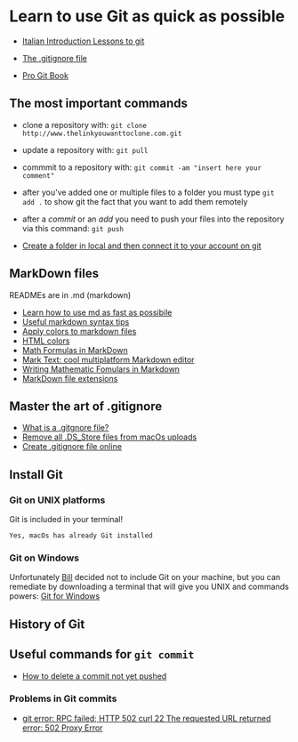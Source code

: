 # Learn to use Git as quick as possible

- [Italian Introduction Lessons to git](http://www.allafinedelpalo.it/git-1-introduzione-add-commit-push-pull/)

- [The .gitignore file](https://zellwk.com/blog/gitignore/)

- [Pro Git Book](https://git-scm.com/book/en/v2)

## The most important commands

- clone a repository with: `git clone http://www.thelinkyouwanttoclone.com.git`
- update a repository with: `git pull`
- commmit to a repository with: `git commit -am "insert here your comment"`
- after you've added one or multiple files to a folder you must type `git add .` to show git the fact that you want to add them remotely 
- after a _commit_ or an _add_ you need to push your files into the repository via this command: `git push`

- [Create a folder in local and then connect it to your account on git](https://kbroman.org/github_tutorial/pages/init.html)

## MarkDown files
READMEs are in .md (markdown)
- [Learn how to use md as fast as possibile](https://github.com/adam-p/markdown-here/wiki/Markdown-Cheatsheet)
- [Useful markdown syntax tips](https://www.markdownguide.org/basic-syntax/)
- [Apply colors to markdown files](https://stackoverflow.com/questions/35465557/how-to-apply-color-in-markdown)
- [HTML colors](https://www.w3schools.com/colors/colors_hex.asp)
- [Math Formulas in MarkDown](http://csrgxtu.github.io/2015/03/20/Writing-Mathematic-Fomulars-in-Markdown/)
- [Mark Text: cool multiplatform Markdown editor](https://marktext.app/)
- [Writing Mathematic Fomulars in Markdown](https://csrgxtu.github.io/2015/03/20/Writing-Mathematic-Fomulars-in-Markdown/)
- [MarkDown file extensions](https://superuser.com/questions/249436/file-extension-for-markdown-files)

## Master the art of .gitignore

- [What is a .gitgnore file?](https://git-scm.com/docs/gitignore)
- [Remove all .DS_Store files from macOs uploads](https://stackoverflow.com/questions/18393498/gitignore-all-the-ds-store-files-in-every-folder-and-subfolder/38797342)
- [Create .gitignore file online](https://www.toptal.com/developers/gitignore)

## Install Git
### Git on UNIX platforms

Git is included in your terminal!

```Yes, macOs has already Git installed```
### Git on Windows
Unfortunately [Bill](https://en.wikipedia.org/wiki/Bill_Gates) decided not to include Git on your machine, but you can remediate by downloading a terminal that will give you UNIX and commands powers:
[Git for Windows](https://gitforwindows.org/)

## History of Git

## Useful commands for `git commit`

- [How to delete a commit not yet pushed](https://bytefreaks.net/programming-2/how-to-undo-a-git-commit-that-was-not-pushed)

### Problems in Git commits

- [git error: RPC failed; HTTP 502 curl 22 The requested URL returned error: 502 Proxy Error](https://stackoverflow.com/questions/50878840/git-error-rpc-failed-http-502-curl-22-the-requested-url-returned-error-502-pr)
